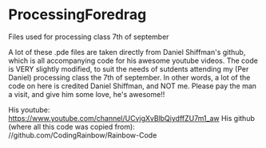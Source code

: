 # ProcessingForedrag
Files used for processing class 7th of september

A lot of these .pde files are taken directly from Daniel Shiffman's github, which is all accompanying code for his awesome youtube videos.
The code is VERY slightly modified, to suit the needs of sutdents attending my (Per Daniel) processing class the 7th of september.
In other words, a lot of the code on here is credited Daniel Shiffman, and NOT me. Please pay the man a visit, and give him some love,
he's awesome!! 

His youtube: https://www.youtube.com/channel/UCvjgXvBlbQiydffZU7m1_aw
His github (where all this code was copied from): //github.com/CodingRainbow/Rainbow-Code 
